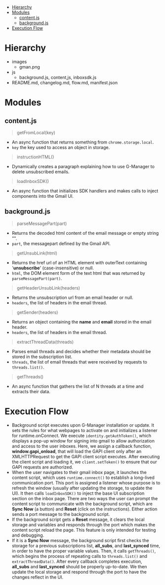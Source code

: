 - [Hierarchy](#hierarchy)
- [Modules](#modules)
  - [content.js](#contentjs)
  - [background.js](#backgroundjs)
- [Execution Flow](#execution-flow)

# Hierarchy

- images
  - gman.png
- js
  - background.js, content,js, inboxsdk.js
- README.md, changelog.md, flow.md, manifest.json

# Modules

## content.js

> getFromLocal(key)

- An async function that returns something from `chrome.storage.local`.
- `key` the key used to access an object in storage.

> instructionHTML()

- Dynamically creates a paragraph explaining how to use G-Manager to delete unsubscribed emails.

> loadInboxSDK()

- An async function that initializes SDK handlers and makes calls to inject components into the Gmail UI.

## background.js

> parseMessagePart(part)

- Returns the decoded html content of the email message or empty string "".
- `part`, the messagepart defined by the Gmail API.

> getUnsubLink(html)

- Returns the href url of an HTML element with outerText containing '**unsubscribe**' (case-insensitive) or null.
- `html`, the DOM element form of the text html that was returned by `parseMessagePart(part)`.

> getHeaderUnsubLink(headers)

- Returns the unsubscription url from an email header or null.
- `headers`, the list of headers in the email thread.

> getSender(headers)

- Returns an object containing the **name** and **email** stored in the email header.
- `headers`, the list of headers in the email thread.

> extractThreadData(threads)

- Parses email threads and decides whether their metadata should be stored in the subscription list.
- `threads`, the list of email threads that were received by requests to `threads.list()`.

> getThreads()

- An async function that gathers the list of N threads at a time and extracts their data.

# Execution Flow

- Background script executes upon G-Manager installation or update. It sets the rules for what webpages to activate on and initializes a listener for runtime.onConnect. We execute `identity.getAuthToken()`, which displays a pop-up window for signing into gmail to allow authorization and access to the user inboxes. Here, we assign a callback function, **window.gapi_onload**, that will load the GAPI client only after an XMLHTTPRequest to get the GAPI client script executes. After executing the client script and loading it, we `client.setToken()` to ensure that our GAPI requests are authorized.
- When the user navigates to their gmail inbox page, it launches the content script, which uses `runtime.connect()` to establish a long-lived communication port. This port is assigned a listener whose purpose is to refresh the window (usually after updating the storage, to update the UI). It then calls `loadInboxSDK()` to inject the base UI subscription section on the inbox page. There are two ways the user can prompt the content script to communicate with the background script, which are **Sync Now** (a button) and **Reset** (click on the instructions). Either action sends a port message to the background script.
- If the background script gets a **Reset** message, it clears the local storage and variables and responds through the port which makes the content script reload the page. This feature is only intended for testing and debugging.
- If it is a **Sync Now** message, the background script first checks the storage for a previous subscriptions list, **all_subs**, and **last_synced** time, in order to have the proper variable values. Then, it calls `getThreads()`, which begins the process of repeating calls to `threads.list()` and `extractThreadData()`. After every callback completes execution, **all_subs** and **last_synced** should be properly up-to-date. We then update the local storage and respond through the port to have the changes reflect in the UI.
